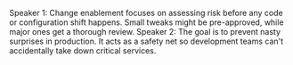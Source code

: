 Speaker 1: Change enablement focuses on assessing risk before any code or configuration shift happens. Small tweaks might be pre-approved, while major ones get a thorough review.
Speaker 2: The goal is to prevent nasty surprises in production. It acts as a safety net so development teams can't accidentally take down critical services.
